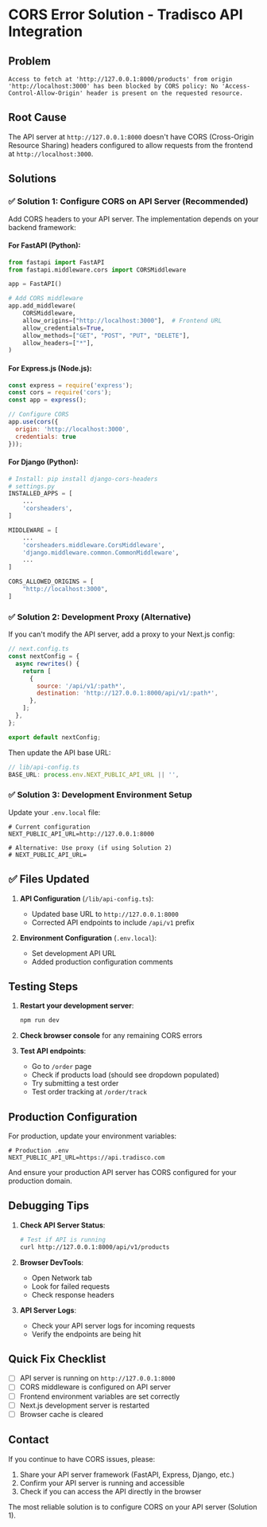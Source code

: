 # CORS Error Solution - Tradisco API Integration

## Problem
```
Access to fetch at 'http://127.0.0.1:8000/products' from origin 'http://localhost:3000' has been blocked by CORS policy: No 'Access-Control-Allow-Origin' header is present on the requested resource.
```

## Root Cause
The API server at `http://127.0.0.1:8000` doesn't have CORS (Cross-Origin Resource Sharing) headers configured to allow requests from the frontend at `http://localhost:3000`.

## Solutions

### ✅ **Solution 1: Configure CORS on API Server (Recommended)**

Add CORS headers to your API server. The implementation depends on your backend framework:

#### For FastAPI (Python):
```python
from fastapi import FastAPI
from fastapi.middleware.cors import CORSMiddleware

app = FastAPI()

# Add CORS middleware
app.add_middleware(
    CORSMiddleware,
    allow_origins=["http://localhost:3000"],  # Frontend URL
    allow_credentials=True,
    allow_methods=["GET", "POST", "PUT", "DELETE"],
    allow_headers=["*"],
)
```

#### For Express.js (Node.js):
```javascript
const express = require('express');
const cors = require('cors');
const app = express();

// Configure CORS
app.use(cors({
  origin: 'http://localhost:3000',
  credentials: true
}));
```

#### For Django (Python):
```python
# Install: pip install django-cors-headers
# settings.py
INSTALLED_APPS = [
    ...
    'corsheaders',
]

MIDDLEWARE = [
    ...
    'corsheaders.middleware.CorsMiddleware',
    'django.middleware.common.CommonMiddleware',
    ...
]

CORS_ALLOWED_ORIGINS = [
    "http://localhost:3000",
]
```

### ✅ **Solution 2: Development Proxy (Alternative)**

If you can't modify the API server, add a proxy to your Next.js config:

```javascript
// next.config.ts
const nextConfig = {
  async rewrites() {
    return [
      {
        source: '/api/v1/:path*',
        destination: 'http://127.0.0.1:8000/api/v1/:path*',
      },
    ];
  },
};

export default nextConfig;
```

Then update the API base URL:
```typescript
// lib/api-config.ts
BASE_URL: process.env.NEXT_PUBLIC_API_URL || '',
```

### ✅ **Solution 3: Development Environment Setup**

Update your `.env.local` file:

```env
# Current configuration
NEXT_PUBLIC_API_URL=http://127.0.0.1:8000

# Alternative: Use proxy (if using Solution 2)
# NEXT_PUBLIC_API_URL=
```

## ✅ **Files Updated**

1. **API Configuration** (`/lib/api-config.ts`):
   - Updated base URL to `http://127.0.0.1:8000`
   - Corrected API endpoints to include `/api/v1` prefix

2. **Environment Configuration** (`.env.local`):
   - Set development API URL
   - Added production configuration comments

## Testing Steps

1. **Restart your development server**:
   ```bash
   npm run dev
   ```

2. **Check browser console** for any remaining CORS errors

3. **Test API endpoints**:
   - Go to `/order` page
   - Check if products load (should see dropdown populated)
   - Try submitting a test order
   - Test order tracking at `/order/track`

## Production Configuration

For production, update your environment variables:

```env
# Production .env
NEXT_PUBLIC_API_URL=https://api.tradisco.com
```

And ensure your production API server has CORS configured for your production domain.

## Debugging Tips

1. **Check API Server Status**:
   ```bash
   # Test if API is running
   curl http://127.0.0.1:8000/api/v1/products
   ```

2. **Browser DevTools**:
   - Open Network tab
   - Look for failed requests
   - Check response headers

3. **API Server Logs**:
   - Check your API server logs for incoming requests
   - Verify the endpoints are being hit

## Quick Fix Checklist

- [ ] API server is running on `http://127.0.0.1:8000`
- [ ] CORS middleware is configured on API server
- [ ] Frontend environment variables are set correctly
- [ ] Next.js development server is restarted
- [ ] Browser cache is cleared

## Contact

If you continue to have CORS issues, please:
1. Share your API server framework (FastAPI, Express, Django, etc.)
2. Confirm your API server is running and accessible
3. Check if you can access the API directly in the browser

The most reliable solution is to configure CORS on your API server (Solution 1).